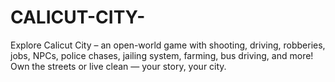 # CALICUT-CITY-
Explore Calicut City – an open-world game with shooting, driving, robberies, jobs, NPCs, police chases, jailing system, farming, bus driving, and more! Own the streets or live clean — your story, your city.

